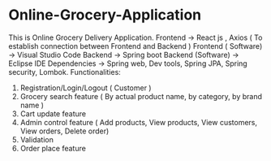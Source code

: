 # Online-Grocery-Application
This is Online Grocery Delivery Application.
Frontend -> React js , Axios ( To establish connection between Frontend and Backend )
Frontend ( Software) -> Visual Studio Code
Backend -> Spring boot 
Backend (Software) ->  Eclipse IDE 
Dependencies -> Spring web, Dev tools, Spring JPA, Spring security, Lombok.
Functionalities: 
1) Registration/Login/Logout ( Customer )
2) Grocery search feature ( By actual product name, by category, by brand name )
3) Cart update feature
4) Admin control feature ( Add products, View products, View customers, View orders, Delete order)
5) Validation
6) Order place feature
